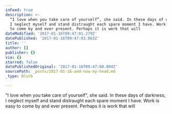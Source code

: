 ```yaml
---
inFeed: true
description: >-
  “I love when you take care of yourself”, she said. In these days of darkness,
  I neglect myself and stand distraught each spare moment I have. Work is easy
  to come by and ever present. Perhaps it is work that will  
dateModified: '2017-01-16T09:47:01.279Z'
datePublished: '2017-01-16T09:47:03.863Z'
title: ''
author: []
publisher: {}
via: {}
starred: false
datePublishedOriginal: '2017-01-16T09:47:00.804Z'
sourcePath: _posts/2017-01-16-and-now-my-head.md
_type: Blurb

---
```

"I love when you take care of yourself", she said. In these days of darkness, I neglect myself and stand distraught each spare moment I have. Work is easy to come by and ever present. Perhaps it is work that will